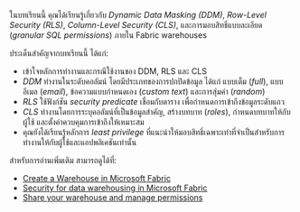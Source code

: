 
ในบทเรียนนี้ คุณได้เรียนรู้เกี่ยวกับ _Dynamic Data Masking (DDM)_, _Row-Level Security (RLS)_, _Column-Level Security (CLS)_, และการมอบสิทธิ์แบบละเอียด (_granular SQL permissions_) ภายใน Fabric warehouses

ประเด็นสำคัญจากบทเรียนนี้ ได้แก่:

- เข้าใจหลักการทำงานและกรณีใช้งานของ DDM, RLS และ CLS
- _DDM_ ทำงานในระดับคอลัมน์ โดยมีประเภทของการปกปิดข้อมูล ได้แก่ แบบเต็ม (_full_), แบบอีเมล (_email_), ข้อความแบบกำหนดเอง (_custom text_) และการสุ่มค่า (_random_)
- _RLS_ ใช้ฟังก์ชัน _security predicate_ เชื่อมกับตาราง เพื่อกำหนดการเข้าถึงข้อมูลระดับแถว
- _CLS_ ทำงานโดยการระบุคอลัมน์ที่เป็นข้อมูลสำคัญ, สร้างบทบาท (_roles_), กำหนดบทบาทให้กับผู้ใช้ และตั้งค่าควบคุมการเข้าถึงให้เหมาะสม
- คุณยังได้เรียนรู้หลักการ *least privilege* ที่แนะนำให้มอบสิทธิ์เฉพาะเท่าที่จำเป็นสำหรับการทำงานให้กับผู้ใช้และแอปพลิเคชันเท่านั้น

สำหรับการอ่านเพิ่มเติม สามารถดูได้ที่:

- [Create a Warehouse in Microsoft Fabric](https://learn.microsoft.com/en-us/fabric/data-warehouse/create-warehouse)
- [Security for data warehousing in Microsoft Fabric](https://learn.microsoft.com/en-us/fabric/data-warehouse/security)
- [Share your warehouse and manage permissions](https://learn.microsoft.com/en-us/fabric/data-warehouse/share-warehouse-manage-permissions)
